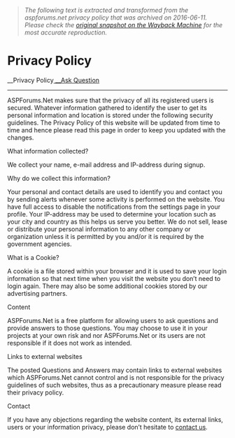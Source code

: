 > *The following text is extracted and transformed from the aspforums.net privacy policy that was archived on 2016-06-11. Please check the [original snapshot on the Wayback Machine](https://web.archive.org/web/20160611223600id_/http%3A//www.aspforums.net/PrivacyPolicy) for the most accurate reproduction.*

# Privacy Policy

__Privacy Policy[ __Ask Question](http://www.aspforums.net/Login/?NewQuestion=1&RedirectUrl=http%3a%2f%2fwww.aspforums.net%2fPrivacyPolicy%2f) [ ](http://www.aspforums.net/Login/?NewQuestion=1&RedirectUrl=http%3a%2f%2fwww.aspforums.net%2fPrivacyPolicy%2f)

* * *

ASPForums.Net makes sure that the privacy of all its registered users is secured. Whatever information gathered to identify the user to get its personal information and location is stored under the following security guidelines. The Privacy Policy of this website will be updated from time to time and hence please read this page in order to keep you updated with the changes. 

What information collected?

We collect your name, e-mail address and IP-address during signup. 

Why do we collect this information?

Your personal and contact details are used to identify you and contact you by sending alerts whenever some activity is performed on the website. You have full access to disable the notifications from the settings page in your profile. Your IP-address may be used to determine your location such as your city and country as this helps us serve you better. We do not sell, lease or distribute your personal information to any other company or organization unless it is permitted by you and/or it is required by the government agencies. 

What is a Cookie?

A cookie is a file stored within your browser and it is used to save your login information so that next time when you visit the website you don’t need to login again. There may also be some additional cookies stored by our advertising partners. 

Content

ASPForums.Net is a free platform for allowing users to ask questions and provide answers to those questions. You may choose to use it in your projects at your own risk and nor ASPForums.Net or its users are not responsible if it does not work as intended. 

Links to external websites

The posted Questions and Answers may contain links to external websites which ASPForums.Net cannot control and is not responsible for the privacy guidelines of such websites, thus as a precautionary measure please read their privacy policy. 

Contact

If you have any objections regarding the website content, its external links, users or your information privacy, please don’t hesitate to [contact us](https://web.archive.org/Contact/). 
